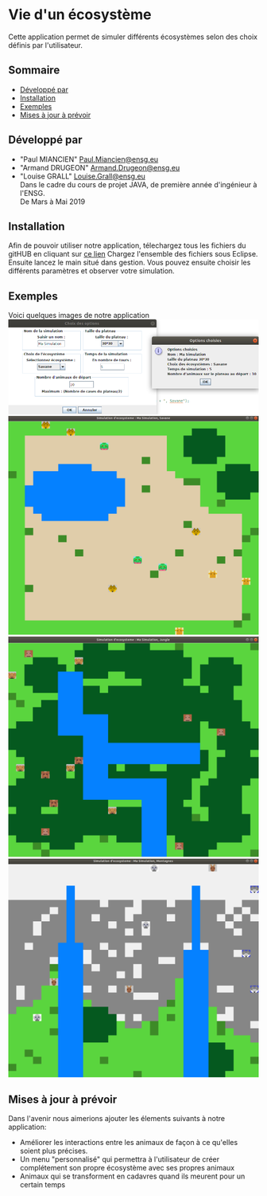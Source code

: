 # Vie d'un écosystème

Cette application permet de simuler différents écosystèmes selon des choix définis par l'utilisateur.

## <a name="sommaire"></a>Sommaire 
* [Développé par](#developpe-par)
* [Installation](#installation)
* [Exemples](#exemples)
* [Mises à jour à prévoir](#maj)


## <a name="developpe-par"></a>Développé par 
* "Paul MIANCIEN" <Paul.Miancien@ensg.eu>
* "Armand DRUGEON" <Armand.Drugeon@ensg.eu>
* "Louise GRALL" <Louise.Grall@ensg.eu>
</br>Dans le cadre du cours de projet JAVA, de première année d'ingénieur à l'ENSG.
</br>De Mars à Mai 2019


## <a name="installation"></a> Installation
Afin de pouvoir utiliser notre application, télechargez tous les fichiers du gitHUB en cliquant sur [ce lien](https://github.com/LePaulM/ProjetJavaEcosysteme.git)
Chargez l'ensemble des fichiers sous Eclipse.
Ensuite lancez le main situé dans gestion.
Vous pouvez ensuite choisir les différents paramètres et observer votre simulation.

## <a name="exemples"></a> Exemples
Voici quelques images de notre application ![Panneau d'entrée](https://github.com/LePaulM/ProjetEcosysteme/blob/master/ressources/Captures/Capture%20du%202019-05-10%2017-48-19.png )
![Savane](https://github.com/LePaulM/ProjetEcosysteme/blob/master/ressources/Captures/Capture%20du%202019-05-10%2017-49-07.png )
![Jungle](https://github.com/LePaulM/ProjetEcosysteme/blob/master/ressources/Captures/capture_jungle.png )
![Montagnes](https://github.com/LePaulM/ProjetEcosysteme/blob/master/ressources/Captures/Capture%20du%202019-05-10%2020-03-14.png )

## <a name="maj"></a> Mises à jour à prévoir
Dans l'avenir nous aimerions ajouter les élements suivants à notre application:
* Améliorer les interactions entre les animaux de façon à ce qu'elles soient plus précises.
* Un menu "personnalisé" qui permettra à l'utilisateur de créer complétement son propre écosystème avec ses propres animaux
* Animaux qui se transforment en cadavres quand ils meurent pour un certain temps

